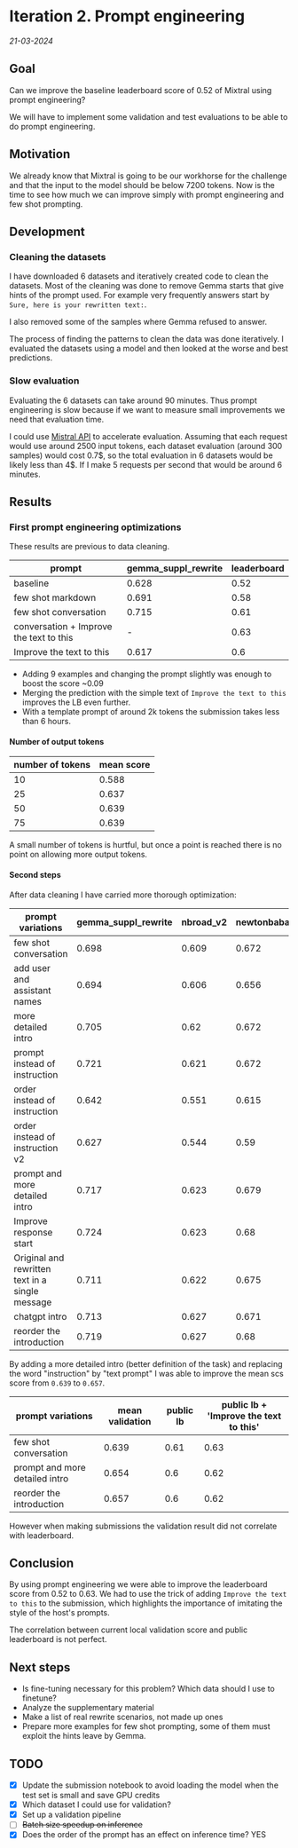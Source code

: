 # Iteration 2. Prompt engineering

_21-03-2024_

<!---
The work is done using short iterations. Each iteration needs to have a very
clear goal. This allows to gain greater knowledge of the problem on each iteration.
--->

## Goal

Can we improve the baseline leaderboard score of 0.52 of Mixtral using prompt engineering?

We will have to implement some validation and test evaluations to be able to do prompt engineering.

## Motivation

We already know that Mixtral is going to be our workhorse for the challenge and that the input to the model should be below 7200 tokens. Now is the time to see how much we can improve simply with prompt engineering and few shot prompting.

## Development

### Cleaning the datasets

I have downloaded 6 datasets and iteratively created code to clean the datasets. Most of the cleaning
was done to remove Gemma starts that give hints of the prompt used. For example very frequently
answers start by `Sure, here is your rewritten text:`.

I also removed some of the samples where Gemma refused to answer.

The process of finding the patterns to clean the data was done iteratively. I evaluated the datasets
using a model and then looked at the worse and best predictions.

### Slow evaluation

Evaluating the 6 datasets can take around 90 minutes. Thus prompt engineering is slow because
if we want to measure small improvements we need that evaluation time.

I could use [Mistral API](https://docs.mistral.ai/platform/pricing/) to accelerate evaluation. Assuming
that each request would use around 2500 input tokens, each dataset evaluation (around 300 samples) would
cost 0.7\$, so the total evaluation in 6 datasets would be likely less than 4\$. If I make 5 requests per
second that would be around 6 minutes.

## Results

### First prompt engineering optimizations

These results are previous to data cleaning.

| prompt                                  | gemma_suppl_rewrite | leaderboard |
|-----------------------------------------|---------------------|-------------|
| baseline                                | 0.628               | 0.52        |
| few shot markdown                       | 0.691               | 0.58        |
| few shot conversation                   | 0.715               | 0.61        |
| conversation + Improve the text to this | -                   | 0.63        |
| Improve the text to this                | 0.617               | 0.6         |

- Adding 9 examples and changing the prompt slightly was enough to boost the score ~0.09
- Merging the prediction with the simple text of `Improve the text to this` improves the LB even further.
- With a template prompt of around 2k tokens the submission takes less than 6 hours.

#### Number of output tokens

| number of tokens | mean score |
|------------------|------------|
| 10               | 0.588      |
| 25               | 0.637      |
| 50               | 0.639      |
| 75               | 0.639      |

A small number of tokens is hurtful, but once a point is reached there is no point on allowing more
output tokens.

#### Second steps

After data cleaning I have carried more thorough optimization:

| prompt variations                                | gemma_suppl_rewrite | nbroad_v2 | newtonbaba | dipamc77 | alexxxsem | galileo | mean  |
|--------------------------------------------------|---------------------|-----------|------------|----------|-----------|---------|-------|
| few shot conversation                            | 0.698               | 0.609     | 0.672      | 0.634    | 0.574     | 0.647   | 0.639 |
| add user and assistant names                     | 0.694               | 0.606     | 0.656      | 0.61     | 0.572     | 0.632   | 0.628 |
| more detailed intro                              | 0.705               | 0.62      | 0.672      | 0.632    | 0.569     | 0.664   | 0.644 |
| prompt instead of instruction                    | 0.721               | 0.621     | 0.672      | 0.633    | 0.572     | 0.662   | 0.647 |
| order instead of instruction                     | 0.642               | 0.551     | 0.615      | 0.635    | 0.555     | 0.597   | 0.599 |
| order instead of instruction v2                  | 0.627               | 0.544     | 0.59       | 0.612    | 0.545     | 0.584   | 0.584 |
| prompt and more detailed intro                   | 0.717               | 0.623     | 0.679      | 0.65     | 0.581     | 0.674   | 0.654 |
| Improve response start                           | 0.724               | 0.623     | 0.68       | 0.647    | 0.577     | 0.665   | 0.653 |
| Original and rewritten text in a single message  | 0.711               | 0.622     | 0.675      | 0.615    | 0.572     | 0.651   | 0.641 |
| chatgpt intro                                    | 0.713               | 0.627     | 0.671      | 0.635    | 0.579     | 0.67    | 0.649 |
| reorder the introduction                         | 0.719               | 0.627     | 0.68       | 0.65     | 0.587     | 0.676   | 0.657 |

By adding a more detailed intro (better definition of the task) and replacing the word "instruction" by
"text prompt" I was able to improve the mean scs score from `0.639` to `0.657`.

| prompt variations              | mean validation | public lb | public lb + 'Improve the text to this' |
|--------------------------------|-----------------|-----------|----------------------------------------|
| few shot conversation          | 0.639           | 0.61      | 0.63                                   |
| prompt and more detailed intro | 0.654           | 0.6       | 0.62                                   |
| reorder the introduction       | 0.657           | 0.6       | 0.62                                   |

However when making submissions the validation result did not correlate with leaderboard.

## Conclusion

By using prompt engineering we were able to improve the leaderboard score from 0.52 to 0.63. We had
to use the trick of adding `Improve the text to this` to the submission, which highlights the importance
of imitating the style of the host's prompts.

The correlation between current local validation score and public leaderboard is not perfect.

## Next steps

- Is fine-tuning necessary for this problem? Which data should I use to finetune?
- Analyze the supplementary material
- Make a list of real rewrite scenarios, not made up ones
- Prepare more examples for few shot prompting, some of them must exploit the hints leave by Gemma.

## TODO

- [x] Update the submission notebook to avoid loading the model when the test set is small and save GPU credits
- [x] Which dataset I could use for validation?
- [x] Set up a validation pipeline
- [ ] ~~Batch size speedup on inference~~
- [x] Does the order of the prompt has an effect on inference time? YES
